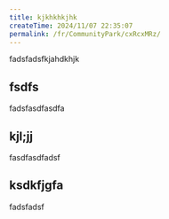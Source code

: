 ```yaml
---
title: kjkhkhkjhk
createTime: 2024/11/07 22:35:07
permalink: /fr/CommunityPark/cxRcxMRz/
---
```



fadsfadsfkjahdkhjk 

## fsdfs 
fadsfasdfasdfa


## kjl;jj

fasdfasdfadsf

##  ksdkfjgfa

fadsfadsf